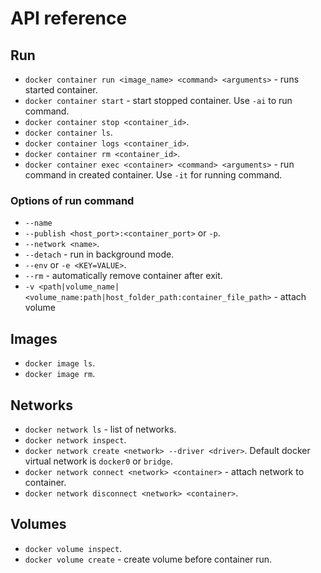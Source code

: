 # API reference

## Run

-   `docker container run <image_name> <command> <arguments>` - runs started container.
-   `docker container start` - start stopped container. Use `-ai` to run command.
-   `docker container stop <container_id>`.
-   `docker container ls`.
-   `docker container logs <container_id>`.
-   `docker container rm <container_id>`.
-   `docker container exec <container> <command> <arguments>` - run command in created container. Use `-it` for running command.

### Options of run command

-   `--name`
-   `--publish <host_port>:<container_port>` or `-p`.
-   `--network <name>`.
-   `--detach` - run in background mode.
-   `--env` or `-e <KEY=VALUE>`.
-   `--rm` - automatically remove container after exit.
-   `-v <path|volume_name|<volume_name:path|host_folder_path:container_file_path>` - attach volume

## Images

-   `docker image ls`.
-   `docker image rm`.

## Networks

-   `docker network ls` - list of networks.
-   `docker network inspect`.
-   `docker network create <network> --driver <driver>`. Default docker virtual network is `docker0` or `bridge`.
-   `docker network connect <network> <container>` - attach network to container.
-   `docker network disconnect <network> <container>`.

## Volumes

-   `docker volume inspect`.
-   `docker volume create` - create volume before container run.
